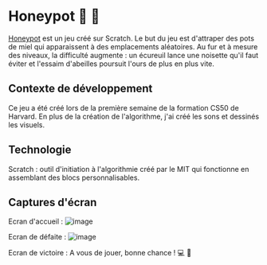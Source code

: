 # Honeypot :bear: :honeybee:

[Honeypot](https://scratch.mit.edu/projects/832012341) est un jeu créé sur Scratch. 
Le but du jeu est d'attraper des pots de miel qui apparaissent à des emplacements aléatoires. Au fur et à mesure des niveaux, la difficulté augmente : un écureuil lance une noisette qu'il faut éviter et l'essaim d'abeilles poursuit l'ours de plus en plus vite. 

## Contexte de développement
Ce jeu a été créé lors de la première semaine de la formation CS50 de Harvard. En plus de la création de l'algorithme, j'ai créé les sons et dessinés les visuels.

## Technologie
Scratch : outil d'initiation à l'algorithmie créé par le MIT qui fonctionne en assemblant des blocs personnalisables.

## Captures d'écran

Ecran d'accueil :
![image](https://user-images.githubusercontent.com/118806790/230459491-0576c86e-c444-4592-b3b4-e890a41e8031.png)

Ecran de défaite :
![image](https://user-images.githubusercontent.com/118806790/230459791-298d2873-b344-46a2-960b-efd6d1aa821c.png)

Ecran de victoire : A vous de jouer, bonne chance ! :computer: :raised_hands:



